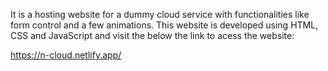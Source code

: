 It is a hosting website for a dummy cloud service with functionalities like form control and a few animations.
This website is developed using HTML, CSS and JavaScript and visit the below the link to acess the website:

https://n-cloud.netlify.app/
